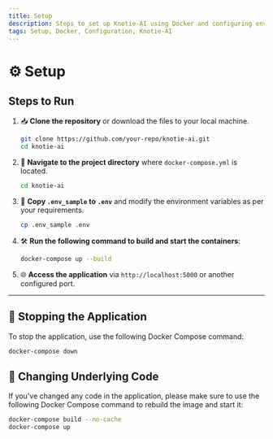 ```yaml
---
title: Setup
description: Steps to set up Knotie-AI using Docker and configuring environment variables.
tags: Setup, Docker, Configuration, Knotie-AI
---
```


# ⚙️ Setup

## Steps to Run

1. 📥 **Clone the repository** or download the files to your local machine.
   ```bash
   git clone https://github.com/your-repo/knotie-ai.git
   cd knotie-ai
   ```

2. 📂 **Navigate to the project directory** where `docker-compose.yml` is located.
   ```bash
   cd knotie-ai
   ```

3. 📝 **Copy `.env_sample` to `.env`** and modify the environment variables as per your requirements.
   ```bash
   cp .env_sample .env
   ```

4. 🛠️ **Run the following command to build and start the containers**:
   ```bash
   docker-compose up --build
   ```

5. 🌐 **Access the application** via `http://localhost:5000` or another configured port.

---

## 🛑 Stopping the Application

To stop the application, use the following Docker Compose command:

```bash
docker-compose down
```

## 🔄 Changing Underlying Code

If you've changed any code in the application, please make sure to use the following Docker Compose command to rebuild the image and start it:

```bash
docker-compose build --no-cache
docker-compose up
```